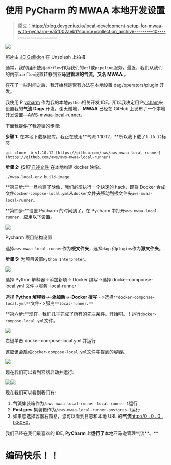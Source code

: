 # 使用 PyCharm 的 MWAA 本地开发设置

> 原文：<https://blog.devgenius.io/local-development-setup-for-mwaa-with-pycharm-ea5f002aeb1?source=collection_archive---------10----------------------->

![](img/50093e4c39ebc767527357f4f935be40.png)

[照片](https://unsplash.com/photos/3uqauucYhjQ)由 [JC Gellidon](https://unsplash.com/@jcgellidon) 在 Unsplash 上拍摄

通常，我的组织使用`airflow`作为我们的`etl`或`pipeline`服务。最近，我们从我们的内部`airflow`设置转移到**亚马逊管理的气流，又名 MWAA** 。

在花了一些时间之后，我开始想是否有办法在本地设置 dag/operators/plugin 开发。

我使用 P [ycharm](https://www.jetbrains.com/pycharm/) 作为我的本地`python`相关开发 IDE。所以我决定用 P[y cham](https://www.jetbrains.com/pycharm/)来设置我的**气流 Dags** 开发。谢天谢地， **MWAA** 已经在 GitHub 上发布了一个本地开发设置—[AWS-mwaa-local-runner](https://github.com/aws/aws-mwaa-local-runner)。

下面我提供了我遵循的步骤:

**步骤 1:** 在本地下载存储库。我正在使用**气流 1.10.12，**所以我下载了`1.10.12`标签

```
git clone -b v1.10.12 [https://github.com/aws/aws-mwaa-local-runner](https://github.com/aws/aws-mwaa-local-runner)
```

**步骤 2:** 按照'[自述文件](https://github.com/aws/aws-mwaa-local-runner/blob/main/README.md)'在本地构建 docker 映像。

```
./mwaa-local-env build-image
```

**第三步:**一旦构建了映像，我们必须执行一个快速的 hack，即将 Docker 合成文件`docker-compose-local.yml`从`docker`文件夹移动到根文件夹`aws-mwaa-local-runner`。

**第四步:**设置 Pycharm 的时间到了。在 Pycharm 中打开`aws-mwaa-local-runner`，应用以下设置。

![](img/bfa9e0fe2753685bc92b69dfdfaf8c7a.png)

Pycharm 项目结构设置

选择`aws-mwaa-local-runner`作为**根文件夹**，选择`dags`和`plugins`作为**源文件夹**。

**步骤 5:** 为项目设置`Python Interpreter`。

![](img/805bbddc0c3b51446388afd456cf0bc9.png)

选择 Python 解释器->添加新项-> Docker 编写->选择 docker-componse-local.yml 文件->服务` local-runner '

选择 **Python 解释器**->-**添加新**->-**Docker 撰写** - >选择`**docker-componse-local.yml**`文件- >服务`**local-runner.**`

**第六步:**现在，我们几乎完成了所有的先决条件。开始吧。！运行`docker-compose-local.yml`文件。

![](img/3c9da35029851c29adadfd69edfa9d28.png)

右键单击 docker-compose-local.yml 并运行

这应该会启动`docker-compose-local.yml`文件中提到的容器。

![](img/5878c9366e46b1ca51567045d9d0a5b3.png)

现在我们可以看到容器启动并运行:

![](img/1d2568aabd570e16ff7cf9fc67f27dcb.png)![](img/8ce2dade86be2e3e973d635e9cf0f741.png)

现在我们可以看到我们有:

1.  **气流**集装箱作为`/aws-mwaa-local-runner-local-runner-1`运行
2.  **Postgres** 集装箱作为`/aws-mwaa-local-runner-postgres-1`运行
3.  如果您选择容器右窗格，您可以看到日志和本地 URL 的**气流**[http://0 . 0 . 0 . 0:8080](http://0.0.0.0:8080)。

我们已经在我们最喜欢的 IDE, **PyCharm 上运行了本地**亚马逊管理气流**。**

# 编码快乐！！